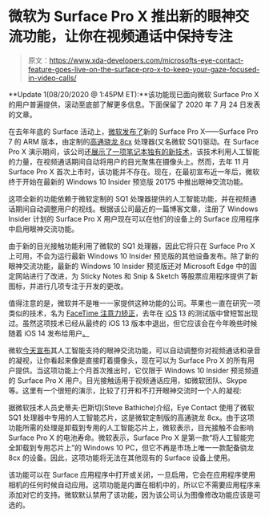 # 微软为 Surface Pro X 推出新的眼神交流功能，让你在视频通话中保持专注

> 原文：<https://www.xda-developers.com/microsofts-eye-contact-feature-goes-live-on-the-surface-pro-x-to-keep-your-gaze-focused-in-video-calls/>

**Update 1(08/20/2020 @ 1:45PM ET):**该功能现已面向微软 Surface Pro X 的用户普遍提供，滚动至底部了解更多信息。下面保留了 2020 年 7 月 24 日发表的文章。

在去年年底的 Surface 活动上，[微软发布了](https://www.xda-developers.com/microsoft-surface-duo-suface-neo-surface-pro-7-surface-laptop-3/)新的 Surface Pro X——Surface Pro 7 的 ARM 版本，由定制的[高通骁龙 8cx](https://www.xda-developers.com/qualcomm-snapdragon-8cx-always-on-always-connected-pc/) 处理器(又名微软 SQ1)驱动。在 Surface Pro X 演示期间，该公司还[展示了一项笔记本独有的新技术](https://venturebeat.com/2019/10/03/microsofts-ai-powered-eye-gaze-tech-is-exclusive-to-the-surface-pro-x/)，该技术利用人工智能的力量，在视频通话期间自动将用户的目光聚焦在摄像头上。然而，去年 11 月 Surface Pro X 首次上市时，该功能并不存在。现在，在最初宣布近一年后，微软终于开始在最新的 Windows 10 Insider 预览版 20175 中推出眼神交流功能。

这项全新的功能依赖于微软定制的 SQ1 处理器提供的人工智能功能，并在视频通话期间自动调整用户的视线。根据该公司最近的一篇博客文章，注册了 Windows Insider 计划的 Surface Pro X 用户现在可以在他们的设备上的 Surface 应用程序中启用眼神交流功能。

由于新的目光接触功能利用了微软的 SQ1 处理器，因此它将只在 Surface Pro X 上可用，不会为运行最新 Windows 10 Insider 预览版的其他设备发布。除了新的眼神交流功能，最新的 Windows 10 Insider 预览版还对 Microsoft Edge 中的固定网站进行了改进，为 Sticky Notes 和 Snip & Sketch 等股票应用程序提供了新图标，并进行几项专注于开发的更改。

值得注意的是，微软并不是唯一一家提供这种功能的公司。苹果也一直在研究一项类似的技术，名为 [FaceTime 注意力矫正](https://9to5mac.com/2019/07/03/facetime-eye-contact-correction-in-ios-13-uses-arkit/)，去年在 [iOS](https://www.xda-developers.com/tag/apple-ios/) 13 的测试版中曾短暂出现过。虽然这项技术已经从最终的 iOS 13 版本中退出，但它应该会在今年晚些时候随着 iOS 14 发布给用户[。](https://www.apple.com/ios/ios-14-preview/features/)

微软[今天宣布](https://blogs.windows.com/devices/2020/08/20/make-a-more-personal-connection-with-eye-contact-now-generally-available/)其人工智能支持的眼神交流功能，可以自动调整你对视频通话和录音的凝视，让你看起来像是直接盯着摄像头，现在可以为 Surface Pro X 的所有用户提供。当这项功能上个月首次推出时，它仅限于 Windows 10 Insider 预览频道的 Surface Pro X 用户。目光接触适用于视频通话应用，如微软团队、Skype 等。这里有一个很短的演示，比较了打开和不打开眼神交流时一个人的凝视:

据微软技术人员史蒂夫·巴斯切(Steve Bathiche)介绍，Eye Contact 使用了微软 SQ1 处理器中专用的人工智能芯片，这是微软定制版的高通骁龙 8cx。由于这项功能所需的处理是卸载到专用的人工智能芯片上，微软表示，目光接触不会影响 Surface Pro X 的电池寿命。微软表示，Surface Pro X 是第一款“将人工智能完全卸载到专用芯片上”的 Windows 10 PC，但它不再是市场上唯一一款配备骁龙 8cx 的设备。因此，这项功能将无法在其他现有的 Surface 设备上使用。

该功能可以在 Surface 应用程序中打开或关闭，一旦启用，它会在应用程序使用相机的任何时候自动应用。这项功能是内置在相机中的，所以它不需要应用程序来添加对它的支持。微软默认禁用了该功能，因为该公司认为图像修改功能应该是可选的。
